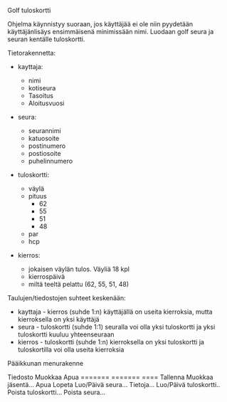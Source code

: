 Golf tuloskortti

Ohjelma käynnistyy suoraan, jos käyttäjää ei ole niin pyydetään käyttäjänlisäys ensimmäisenä minimissään nimi.
Luodaan golf seura ja seuran kentälle tuloskortti.

Tietorakennetta:

- kayttaja:
	- nimi
	- kotiseura
	- Tasoitus
	- Aloitusvuosi

- seura:
	- seurannimi
	- katuosoite
	- postinumero
	- postiosoite
	- puhelinnumero

- tuloskortti:
	- väylä
	- pituus
		- 62
		- 55
		- 51
		- 48
	- par
	- hcp

- kierros:
	- jokaisen väylän tulos. Väyliä 18 kpl
	- kierrospäivä
	- miltä teeltä pelattu (62, 55, 51, 48)


Taulujen/tiedostojen suhteet keskenään:
- kayttaja - kierros (suhde 1:n) käyttäjällä on useita kierroksia, mutta kierroksella on yksi käyttäjä
- seura - tuloskortti (suhde 1:1) seuralla voi olla yksi tuloskortti ja yksi tuloskortti kuuluu yhteenseuraan
- kierros - tuloskortti  (suhde 1:n) kierroksella on yksi tuloskortti ja tuloskortilla voi olla useita kierroksia 


Pääikkunan menurakenne

Tiedosto	Muokkaa			Apua
=======		=======			====
Tallenna	Muokkaa jäsentä...	Apua
Lopeta		Luo/Päivä seura...	Tietoja...
		Luo/Päivä tuloskortti..
		Poista tuloskortti...
		Poista seura...
